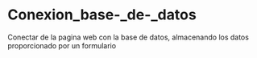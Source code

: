 # Conexion_base-_de-_datos
Conectar de la pagina web con la base de datos, almacenando los datos proporcionado por un formulario
